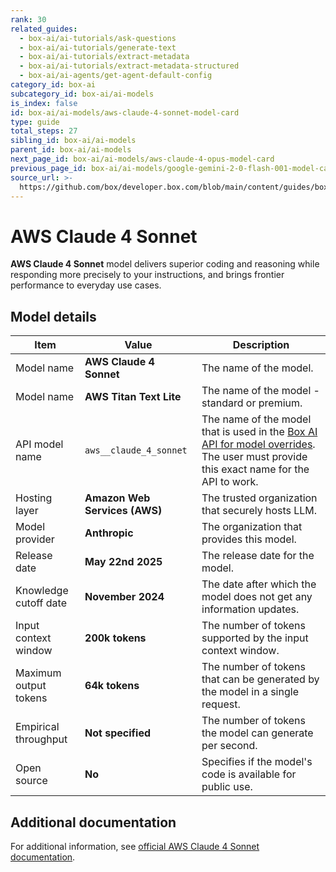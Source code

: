 ```yaml
---
rank: 30
related_guides:
  - box-ai/ai-tutorials/ask-questions
  - box-ai/ai-tutorials/generate-text
  - box-ai/ai-tutorials/extract-metadata
  - box-ai/ai-tutorials/extract-metadata-structured
  - box-ai/ai-agents/get-agent-default-config
category_id: box-ai
subcategory_id: box-ai/ai-models
is_index: false
id: box-ai/ai-models/aws-claude-4-sonnet-model-card
type: guide
total_steps: 27
sibling_id: box-ai/ai-models
parent_id: box-ai/ai-models
next_page_id: box-ai/ai-models/aws-claude-4-opus-model-card
previous_page_id: box-ai/ai-models/google-gemini-2-0-flash-001-model-card
source_url: >-
  https://github.com/box/developer.box.com/blob/main/content/guides/box-ai/ai-models/aws-claude-4-sonnet-model-card.md
---
```

# AWS Claude 4 Sonnet

**AWS Claude 4 Sonnet** model delivers superior coding and reasoning while responding more precisely to your instructions, and brings frontier performance to everyday use cases.

## Model details

| Item  | Value | Description |
|-----------|----------|----------|
|Model name|**AWS Claude 4 Sonnet**| The name of the model. |
| Model name |**AWS Titan Text Lite**| The name of the model - standard or premium. |
|API model name|`aws__claude_4_sonnet`| The name of the model that is used in the [Box AI API for model overrides][overrides]. The user must provide this exact name for the API to work. |
|Hosting layer|  **Amazon Web Services (AWS)** | The trusted organization that securely hosts LLM. |
|Model provider|**Anthropic**| The organization that provides this model. |
|Release date| **May 22nd 2025** | The release date for the model.|
|Knowledge cutoff date| **November 2024**| The date after which the model does not get any information updates. |
|Input context window |**200k tokens**| The number of tokens supported by the input context window.|
|Maximum output tokens | **64k tokens** |The number of tokens that can be generated by the model in a single request.|
|Empirical throughput| **Not specified** | The number of tokens the model can generate per second.|
|Open source | **No** | Specifies if the model's code is available for public use.|

## Additional documentation

For additional information, see [official AWS Claude 4 Sonnet documentation][aws-claude].

[aws-claude]: https://aws.amazon.com/bedrock/claude/
[overrides]: g://box-ai/ai-agents/ai-agent-overrides